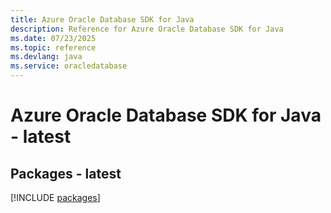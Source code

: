 ```yaml
---
title: Azure Oracle Database SDK for Java
description: Reference for Azure Oracle Database SDK for Java
ms.date: 07/23/2025
ms.topic: reference
ms.devlang: java
ms.service: oracledatabase
---
```

# Azure Oracle Database SDK for Java - latest
## Packages - latest
[!INCLUDE [packages](oracle-database-index.md)]